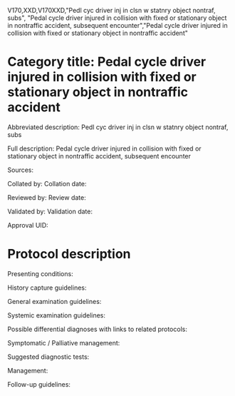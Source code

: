 V170,XXD,V170XXD,"Pedl cyc driver inj in clsn w statnry object nontraf, subs", "Pedal cycle driver injured in collision with fixed or stationary object in nontraffic accident, subsequent encounter","Pedal cycle driver injured in collision with fixed or stationary object in nontraffic accident"
# Category title: Pedal cycle driver injured in collision with fixed or stationary object in nontraffic accident

Abbreviated description: Pedl cyc driver inj in clsn w statnry object nontraf, subs

Full description: Pedal cycle driver injured in collision with fixed or stationary object in nontraffic accident, subsequent encounter

Sources:

Collated by:
Collation date:

Reviewed by:
Review date:

Validated by:
Validation date:

Approval UID:

# Protocol description

Presenting conditions:

History capture guidelines:

General examination guidelines:

Systemic examination guidelines:

Possible differential diagnoses with links to related protocols:

Symptomatic / Palliative management:

Suggested diagnostic tests:

Management:

Follow-up guidelines:

